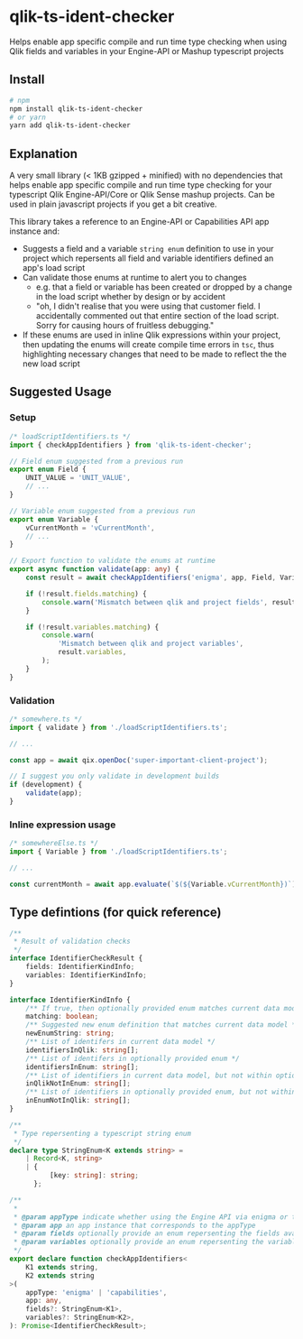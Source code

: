 # qlik-ts-ident-checker

Helps enable app specific compile and run time type checking when using Qlik
fields and variables in your Engine-API or Mashup typescript projects

## Install

```sh
# npm
npm install qlik-ts-ident-checker
# or yarn
yarn add qlik-ts-ident-checker
```

## Explanation

A very small library (< 1KB gzipped + minified) with no dependencies that helps
enable app specific compile and run time type checking for your typescript Qlik
Engine-API/Core or Qlik Sense mashup projects. Can be used in plain javascript
projects if you get a bit creative.

This library takes a reference to an Engine-API or Capabilities API app instance
and:

-   Suggests a field and a variable `string enum` definition to use in your
    project which repersents all field and variable identifiers defined an app's
    load script
-   Can validate those enums at runtime to alert you to changes
    -   e.g. that a field or variable has been created or dropped by a change in
        the load script whether by design or by accident
    -   "oh, I didn't realise that you were using that customer field. I
        accidentally commented out that entire section of the load script. Sorry
        for causing hours of fruitless debugging."
-   If these enums are used in inline Qlik expressions within your project, then
    updating the enums will create compile time errors in `tsc`, thus
    highlighting necessary changes that need to be made to reflect the the new
    load script

## Suggested Usage

### Setup

```ts
/* loadScriptIdentifiers.ts */
import { checkAppIdentifiers } from 'qlik-ts-ident-checker';

// Field enum suggested from a previous run
export enum Field {
    UNIT_VALUE = 'UNIT_VALUE',
    // ...
}

// Variable enum suggested from a previous run
export enum Variable {
    vCurrentMonth = 'vCurrentMonth',
    // ...
}

// Export function to validate the enums at runtime
export async function validate(app: any) {
    const result = await checkAppIdentifiers('enigma', app, Field, Variable);

    if (!result.fields.matching) {
        console.warn('Mismatch between qlik and project fields', result.fields);
    }

    if (!result.variables.matching) {
        console.warn(
            'Mismatch between qlik and project variables',
            result.variables,
        );
    }
}
```

### Validation

```ts
/* somewhere.ts */
import { validate } from './loadScriptIdentifiers.ts';

// ...

const app = await qix.openDoc('super-important-client-project');

// I suggest you only validate in development builds
if (development) {
    validate(app);
}
```

### Inline expression usage

```ts
/* somewhereElse.ts */
import { Variable } from './loadScriptIdentifiers.ts';

// ...

const currentMonth = await app.evaluate(`$(${Variable.vCurrentMonth})`);
```

## Type defintions (for quick reference)

```ts
/**
 * Result of validation checks
 */
interface IdentifierCheckResult {
    fields: IdentifierKindInfo;
    variables: IdentifierKindInfo;
}

interface IdentifierKindInfo {
    /** If true, then optionally provided enum matches current data model */
    matching: boolean;
    /** Suggested new enum definition that matches current data model */
    newEnumString: string;
    /** List of identifers in current data model */
    identifiersInQlik: string[];
    /** List of identifers in optionally provided enum */
    identifiersInEnum: string[];
    /** List of identifiers in current data model, but not within optionally provided enum */
    inQlikNotInEnum: string[];
    /** List of identifiers in optionally provided enum, but not within the current data model */
    inEnumNotInQlik: string[];
}

/**
 * Type repersenting a typescript string enum
 */
declare type StringEnum<K extends string> =
    | Record<K, string>
    | {
          [key: string]: string;
      };

/**
 *
 * @param appType indicate whether using the Engine API via enigma or the Capabilities API
 * @param app an app instance that corresponds to the appType
 * @param fields optionally provide an enum repersenting the fields available in the data model to validate
 * @param variables optionally provide an enum repersenting the variables available in the data model to validate
 */
export declare function checkAppIdentifiers<
    K1 extends string,
    K2 extends string
>(
    appType: 'enigma' | 'capabilities',
    app: any,
    fields?: StringEnum<K1>,
    variables?: StringEnum<K2>,
): Promise<IdentifierCheckResult>;
```
